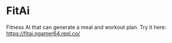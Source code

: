 # FitAi
Fitness AI that can generate a meal and workout plan.
Try it here: https://fitai.ngamer64.repl.co/
